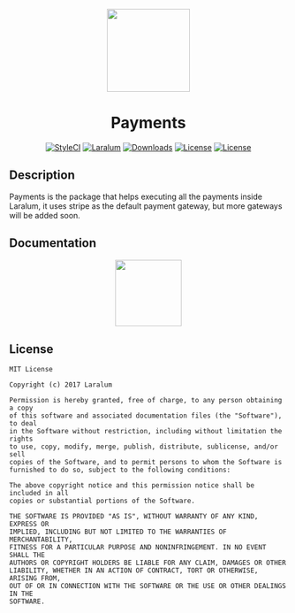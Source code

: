 <p align="center"><a href="https://laralum.aitorriba.com"><img height="150" src="https://avatars1.githubusercontent.com/u/22253051"></a></p>

<h1 align="center">Payments</h1>

<p align="center">
<a href="https://styleci.io/repos/83824191"><img src="https://styleci.io/repos/83824191/shield?style=flat&branch=master" alt="StyleCI"></a>
<a href="https://github.com/laralum"><img src="https://img.shields.io/badge/Built%20For-Laralum-orange.svg" alt="Laralum"></a>
<a href="https://github.com/laralum/Payments"><img src="https://poser.pugx.org/laralum/payments/d/total.svg" alt="Downloads"></a>
<a href="https://github.com/Laralum/Payments/releases"><img src="https://poser.pugx.org/laralum/payments/v/stable.svg" alt="License"></a>
<a href="https://raw.githubusercontent.com/Laralum/Payments/master/LICENSE"><img src="https://poser.pugx.org/laralum/payments/license.svg" alt="License"></a>
</p>

## Description

Payments is the package that helps executing all the payments inside Laralum, it uses stripe as the default
payment gateway, but more gateways will be added soon.

## Documentation

<p align="center">
<a href="https://laralum.aitorriba.com/docs/payments"><img height="120" src="http://i.imgur.com/47WnADd.png"></a>
</p>

## License

```
MIT License

Copyright (c) 2017 Laralum

Permission is hereby granted, free of charge, to any person obtaining a copy
of this software and associated documentation files (the "Software"), to deal
in the Software without restriction, including without limitation the rights
to use, copy, modify, merge, publish, distribute, sublicense, and/or sell
copies of the Software, and to permit persons to whom the Software is
furnished to do so, subject to the following conditions:

The above copyright notice and this permission notice shall be included in all
copies or substantial portions of the Software.

THE SOFTWARE IS PROVIDED "AS IS", WITHOUT WARRANTY OF ANY KIND, EXPRESS OR
IMPLIED, INCLUDING BUT NOT LIMITED TO THE WARRANTIES OF MERCHANTABILITY,
FITNESS FOR A PARTICULAR PURPOSE AND NONINFRINGEMENT. IN NO EVENT SHALL THE
AUTHORS OR COPYRIGHT HOLDERS BE LIABLE FOR ANY CLAIM, DAMAGES OR OTHER
LIABILITY, WHETHER IN AN ACTION OF CONTRACT, TORT OR OTHERWISE, ARISING FROM,
OUT OF OR IN CONNECTION WITH THE SOFTWARE OR THE USE OR OTHER DEALINGS IN THE
SOFTWARE.
```
